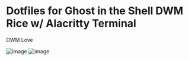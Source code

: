 # Dotfiles for Ghost in the Shell DWM Rice w/ Alacritty Terminal 
DWM Love

![image](https://github.com/user-attachments/assets/136845a7-6cf3-432f-aeb7-0024a0a44a78)
![image](https://github.com/user-attachments/assets/814c738b-846c-4162-8ece-a0480e1b0401)
